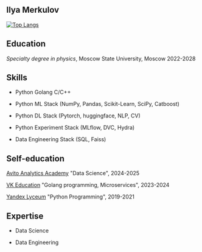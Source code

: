 ## Ilya Merkulov

[![Top Langs](https://github-readme-stats.vercel.app/api/top-langs/?username=ilmerkul&layout=donut&theme=dark)](https://github.com/anuraghazra/github-readme-stats)

## Education
*Specialty degree in physics*, Moscow State University, Moscow 2022-2028

## Skills
* Python Golang C/C++

* Python ML Stack (NumPy, Pandas, Scikit-Learn, SciPy, Catboost)

* Python DL Stack (Pytorch, huggingface, NLP, CV)

* Python Experiment Stack (MLflow, DVC, Hydra)

* Data Engineering Stack (SQL, Faiss)

## Self-education
[Avito Analytics Academy](https://avito-analytics-academy.ru/) "Data Science", 2024-2025

[VK Education](https://education.vk.company/) "Golang programming, Microservices", 2023-2024

[Yandex Lyceum](https://lyceum.yandex.ru/) "Python Programming", 2019-2021

## Expertise
* Data Science

* Data Engineering
